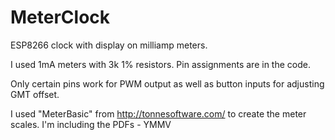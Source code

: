 # MeterClock
ESP8266 clock with display on milliamp meters.

I used 1mA meters with 3k 1% resistors. Pin assignments are in the code.

Only certain pins work for PWM output as well as button inputs for adjusting GMT offset.

I used "MeterBasic" from http://tonnesoftware.com/ to create the meter scales. I'm including the PDFs - YMMV
